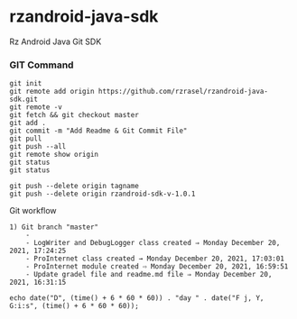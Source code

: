# rzandroid-java-sdk
Rz Android Java Git SDK

### GIT Command
```git_command
git init
git remote add origin https://github.com/rzrasel/rzandroid-java-sdk.git
git remote -v
git fetch && git checkout master
git add .
git commit -m "Add Readme & Git Commit File"
git pull
git push --all
git remote show origin
git status
git status

git push --delete origin tagname
git push --delete origin rzandroid-sdk-v-1.0.1
```

Git workflow
```GIT_WORKFLOW
1) Git branch "master"
    -
    - LogWriter and DebugLogger class created ⇒ Monday December 20, 2021, 17:24:25
    - ProInternet class created → Monday December 20, 2021, 17:03:01
    - ProInternet module created ⇨ Monday December 20, 2021, 16:59:51
    - Update gradel file and readme.md file ⇒ Monday December 20, 2021, 16:31:15
```

```PHP_DATE_TIME
echo date("D", (time() + 6 * 60 * 60)) . "day " . date("F j, Y, G:i:s", (time() + 6 * 60 * 60));
```